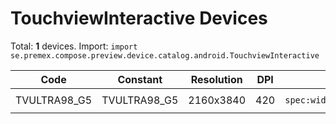 # TouchviewInteractive Devices

Total: **1** devices. Import: `import se.premex.compose.preview.device.catalog.android.TouchviewInteractive`

| Code | Constant | Resolution | DPI | Compose Spec | Preview Usage |
|------|----------|------------|-----|-------------|---------------|
| TVULTRA98_G5 | TVULTRA98_G5 | 2160x3840 | 420 | `spec:width=2160px,height=3840px,dpi=420` | `@Preview(device = TouchviewInteractive.TVULTRA98_G5)` |

<!-- Generated automatically. Do not edit manually. -->
